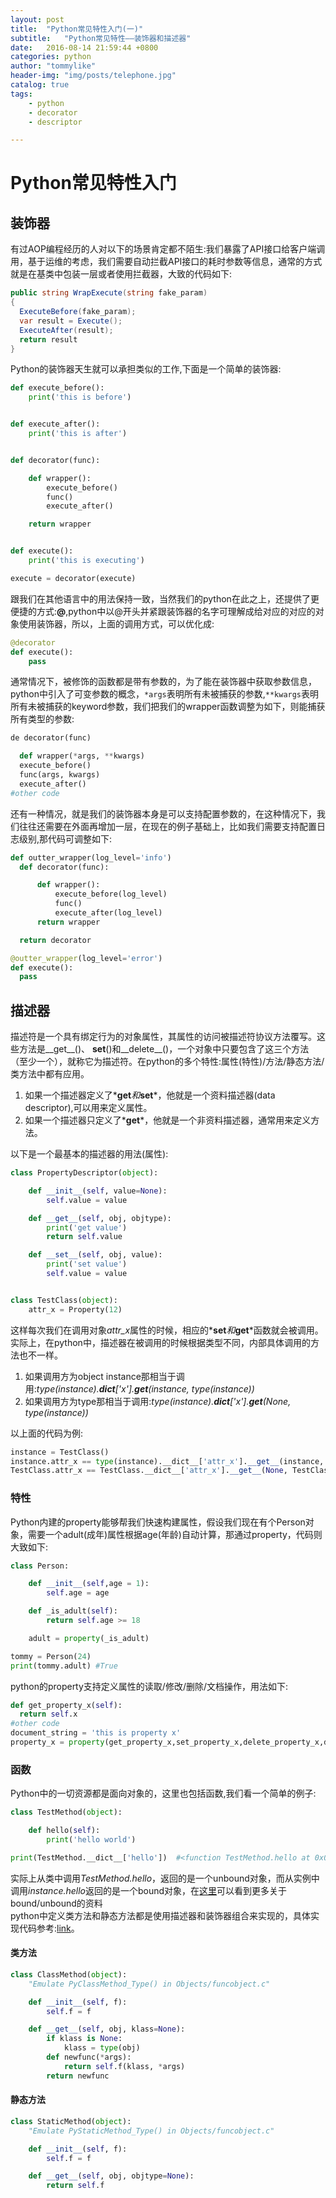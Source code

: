 ```yaml
---
layout: post
title:  "Python常见特性入门(一)"
subtitle:   "Python常见特性——装饰器和描述器"
date:   2016-08-14 21:59:44 +0800
categories: python
author: "tommylike"
header-img: "img/posts/telephone.jpg"
catalog: true
tags:
    - python
    - decorator
    - descriptor

---
```


# Python常见特性入门

## 装饰器
有过AOP编程经历的人对以下的场景肯定都不陌生:我们暴露了API接口给客户端调用，基于运维的考虑，我们需要自动拦截API接口的耗时参数等信息，通常的方式就是在基类中包装一层或者使用拦截器，大致的代码如下:   

```csharp
public string WrapExecute(string fake_param)
{
  ExecuteBefore(fake_param);
  var result = Execute();
  ExecuteAfter(result);
  return result
}
```

Python的装饰器天生就可以承担类似的工作,下面是一个简单的装饰器:   

```python
def execute_before():
    print('this is before')


def execute_after():
    print('this is after')


def decorator(func):

    def wrapper():
        execute_before()
        func()
        execute_after()

    return wrapper


def execute():
    print('this is executing')

execute = decorator(execute)
```

跟我们在其他语言中的用法保持一致，当然我们的python在此之上，还提供了更便捷的方式:**@**,python中以@开头并紧跟装饰器的名字可理解成给对应的对应的对象使用装饰器，所以，上面的调用方式，可以优化成:  

```python
@decorator
def execute():
    pass
```

通常情况下，被修饰的函数都是带有参数的，为了能在装饰器中获取参数信息，python中引入了可变参数的概念，`*args`表明所有未被捕获的参数,`**kwargs`表明所有未被捕获的keyword参数，我们把我们的wrapper函数调整为如下，则能捕获所有类型的参数:

```python
de decorator(func)

  def wrapper(*args, **kwargs)
  execute_before()
  func(args, kwargs)
  execute_after()
#other code
```

还有一种情况，就是我们的装饰器本身是可以支持配置参数的，在这种情况下，我们往往还需要在外面再增加一层，在现在的例子基础上，比如我们需要支持配置日志级别,那代码可调整如下:  

```python
def outter_wrapper(log_level='info')
  def decorator(func):

      def wrapper():
          execute_before(log_level)
          func()
          execute_after(log_level)
      return wrapper

  return decorator

@outter_wrapper(log_level='error')
def execute():
  pass
```  

## 描述器
描述符是一个具有绑定行为的对象属性，其属性的访问被描述符协议方法覆写。这些方法是__get__()、 __set__()和__delete__()，一个对象中只要包含了这三个方法（至少一个），就称它为描述符。在python的多个特性:属性(特性)/方法/静态方法/类方法中都有应用。          
1. 如果一个描述器定义了*__get__*和*__set__*，他就是一个资料描述器(data descriptor),可以用来定义属性。
2. 如果一个描述器只定义了*__get__*，他就是一个非资料描述器，通常用来定义方法。

以下是一个最基本的描述器的用法(属性):  

```python
class PropertyDescriptor(object):

    def __init__(self, value=None):
        self.value = value

    def __get__(self, obj, objtype):
        print('get value')
        return self.value

    def __set__(self, obj, value):
        print('set value')
        self.value = value


class TestClass(object):
    attr_x = Property(12)      

```

这样每次我们在调用对象*attr_x*属性的时候，相应的*__set__*和*__get__*函数就会被调用。    
实际上，在python中，描述器在被调用的时候根据类型不同，内部具体调用的方法也不一样。  
1. 如果调用方为object instance那相当于调用:*type(instance).__dict__['x'].__get__(instance, type(instance))*    
2. 如果调用方为type那相当于调用:*type(instance).__dict__['x'].__get__(None, type(instance))*      

以上面的代码为例:

```python
instance = TestClass()
instance.attr_x == type(instance).__dict__['attr_x'].__get__(instance, type(instance))
TestClass.attr_x == TestClass.__dict__['attr_x'].__get__(None, TestClass)
```

### 特性
Python内建的property能够帮我们快速构建属性，假设我们现在有个Person对象，需要一个adult(成年)属性根据age(年龄)自动计算，那通过property，代码则大致如下:  

```python
class Person:

    def __init__(self,age = 1):
        self.age = age

    def _is_adult(self):
        return self.age >= 18

    adult = property(_is_adult)

tommy = Person(24)
print(tommy.adult) #True
```

python的property支持定义属性的读取/修改/删除/文档操作，用法如下:    

```python
def get_property_x(self):
  return self.x
#other code
document_string = 'this is property x'
property_x = property(get_property_x,set_property_x,delete_property_x,document_string)
```

### 函数
Python中的一切资源都是面向对象的，这里也包括函数,我们看一个简单的例子:  

```python
class TestMethod(object):

    def hello(self):
        print('hello world')

print(TestMethod.__dict__['hello'])  #<function TestMethod.hello at 0x01178BB8>
```

实际上从类中调用*TestMethod.hello*，返回的是一个unbound对象，而从实例中调用*instance.hello*返回的是一个bound对象，在[这里](http://damnever.github.io/2015/05/07/adding-a-method-to-an-existing-object/)可以看到更多关于bound/unbound的资料  
python中定义类方法和静态方法都是使用描述器和装饰器组合来实现的，具体实现代码参考:[link](https://harveyqing.gitbooks.io/python-read-and-write/content/python_advance/python_descriptor.html)。     

#### 类方法  

```python
class ClassMethod(object):
    "Emulate PyClassMethod_Type() in Objects/funcobject.c"

    def __init__(self, f):
        self.f = f

    def __get__(self, obj, klass=None):
        if klass is None:
            klass = type(obj)
        def newfunc(*args):
            return self.f(klass, *args)
        return newfunc
```

#### 静态方法  

```python
class StaticMethod(object):
    "Emulate PyStaticMethod_Type() in Objects/funcobject.c"

    def __init__(self, f):
        self.f = f

    def __get__(self, obj, objtype=None):
        return self.f  
```
